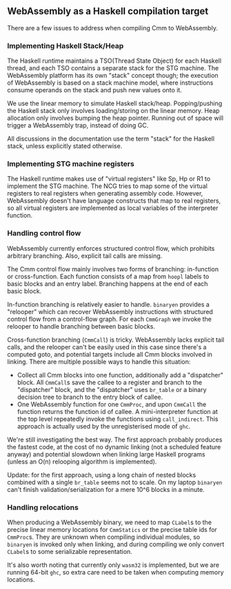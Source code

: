 ## WebAssembly as a Haskell compilation target

There are a few issues to address when compiling Cmm to WebAssembly.

### Implementing Haskell Stack/Heap

The Haskell runtime maintains a TSO(Thread State Object) for each Haskell thread, and each TSO contains a separate stack for the STG machine. The WebAssembly platform has its own "stack" concept though; the execution of WebAssembly is based on a stack machine model, where instructions consume operands on the stack and push new values onto it.

We use the linear memory to simulate Haskell stack/heap. Popping/pushing the Haskell stack only involves loading/storing on the linear memory. Heap allocation only involves bumping the heap pointer. Running out of space will trigger a WebAssembly trap, instead of doing GC.

All discussions in the documentation use the term "stack" for the Haskell stack, unless explicitly stated otherwise.

### Implementing STG machine registers

The Haskell runtime makes use of "virtual registers" like Sp, Hp or R1 to implement the STG machine. The NCG tries to map some of the virtual registers to real registers when generating assembly code. However, WebAssembly doesn't have language constructs that map to real registers, so all virtual registers are implemented as local variables of the interpreter function.

### Handling control flow

WebAssembly currently enforces structured control flow, which prohibits arbitrary branching. Also, explicit tail calls are missing.

The Cmm control flow mainly involves two forms of branching: in-function or cross-function. Each function consists of a map from `hoopl` labels to basic blocks and an entry label. Branching happens at the end of each basic block.

In-function branching is relatively easier to handle. `binaryen` provides a "relooper" which can recover WebAssembly instructions with structured control flow from a control-flow graph. For each `CmmGraph` we invoke the relooper to handle branching between basic blocks.

Cross-function branching (`CmmCall`) is tricky. WebAssembly lacks explicit tail calls, and the relooper can't be easily used in this case since there's a computed goto, and potential targets include all Cmm blocks involved in linking. There are multiple possible ways to handle this situation:

* Collect all Cmm blocks into one function, additionally add a "dispatcher" block. All `CmmCall`s save the callee to a register and branch to the "dispatcher" block, and the "dispatcher" uses `br_table` or a binary decision tree to branch to the entry block of callee.
* One WebAssembly function for one `CmmProc`, and upon `CmmCall` the function returns the function id of callee. A mini-interpreter function at the top level repeatedly invoke the functions using `call_indirect`. This approach is actually used by the unregisterised mode of `ghc`.

We're still investigating the best way. The first approach probably produces the fastest code, at the cost of no dynamic linking (not a scheduled feature anyway) and potential slowdown when linking large Haskell programs (unless an O(n) relooping algorithm is implemented).

Update: for the first approach, using a long chain of nested blocks combined with a single `br_table` seems not to scale. On my laptop `binaryen` can't finish validation/serialization for a mere 10^6 blocks in a minute.

### Handling relocations

When producing a WebAssembly binary, we need to map `CLabel`s to the precise linear memory locations for `CmmStatics` or the precise table ids for `CmmProc`s. They are unknown when compiling individual modules, so `binaryen` is invoked only when linking, and during compiling we only convert `CLabel`s to some serializable representation.

It's also worth noting that currently only `wasm32` is implemented, but we are running 64-bit `ghc`, so extra care need to be taken when computing memory locations.
